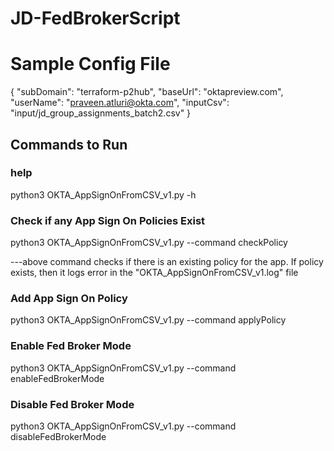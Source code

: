 # JD-FedBrokerScript

# Sample Config File
{
    "subDomain": "terraform-p2hub",
    "baseUrl": "oktapreview.com",
    "userName": "praveen.atluri@okta.com",
    "inputCsv": "input/jd_group_assignments_batch2.csv"
}

## Commands to Run

### help
python3 OKTA_AppSignOnFromCSV_v1.py -h

### Check if any App Sign On Policies Exist
python3 OKTA_AppSignOnFromCSV_v1.py --command checkPolicy

---above command checks if there is an existing policy for the app. If policy exists, then it logs error in the "OKTA_AppSignOnFromCSV_v1.log" file

### Add App Sign On Policy
python3 OKTA_AppSignOnFromCSV_v1.py --command applyPolicy

### Enable Fed Broker Mode
python3 OKTA_AppSignOnFromCSV_v1.py --command enableFedBrokerMode

### Disable Fed Broker Mode
python3 OKTA_AppSignOnFromCSV_v1.py --command disableFedBrokerMode

